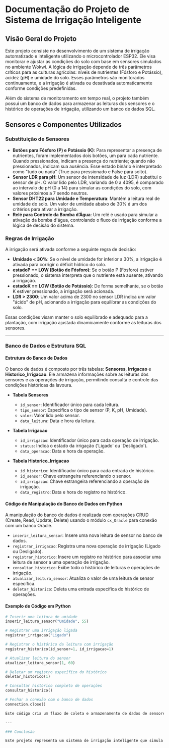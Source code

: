 # Documentação do Projeto de Sistema de Irrigação Inteligente

## Visão Geral do Projeto
Este projeto consiste no desenvolvimento de um sistema de irrigação automatizado e inteligente utilizando o microcontrolador ESP32. Ele visa monitorar e ajustar as condições do solo com base em sensores simulados no ambiente Wokwi. A lógica de irrigação depende de três parâmetros críticos para as culturas agrícolas: níveis de nutrientes (Fósforo e Potássio), acidez (pH) e umidade do solo. Esses parâmetros são monitorados continuamente, e a irrigação é ativada ou desativada automaticamente conforme condições predefinidas.

Além do sistema de monitoramento em tempo real, o projeto também possui um banco de dados para armazenar as leituras dos sensores e o histórico de operações de irrigação, utilizando um banco de dados SQL.

## Sensores e Componentes Utilizados

### Substituição de Sensores
- **Botões para Fósforo (P) e Potássio (K)**: Para representar a presença de nutrientes, foram implementados dois botões, um para cada nutriente. Quando pressionados, indicam a presença do nutriente; quando não pressionados, indicam sua ausência. Esse estado binário é interpretado como "tudo ou nada" (True para pressionado e False para solto).
- **Sensor LDR para pH**: Um sensor de intensidade de luz (LDR) substitui o sensor de pH. O valor lido pelo LDR, variando de 0 a 4095, é comparado ao intervalo de pH (0 a 14) para simular as condições do solo, com valores próximos a 7 sendo neutros.
- **Sensor DHT22 para Umidade e Temperatura**: Mantém a leitura real de umidade do solo. Um valor de umidade abaixo de 30% é um dos critérios para ativar a irrigação.
- **Relé para Controle da Bomba d’Água**: Um relé é usado para simular a ativação da bomba d'água, controlando o fluxo de irrigação conforme a lógica de decisão do sistema.

### Regras de Irrigação
A irrigação será ativada conforme a seguinte regra de decisão:

- **Umidade < 30%**: Se o nível de umidade for inferior a 30%, a irrigação é ativada para corrigir o déficit hídrico do solo.
- **estadoP == LOW (Botão de Fósforo)**: Se o botão P (Fósforo) estiver pressionado, o sistema interpreta que o nutriente está ausente, ativando a irrigação.
- **estadoK == LOW (Botão de Potássio)**: De forma semelhante, se o botão K estiver pressionado, a irrigação será acionada.
- **LDR > 2300**: Um valor acima de 2300 no sensor LDR indica um valor "ácido" de pH, acionando a irrigação para equilibrar as condições do solo.

Essas condições visam manter o solo equilibrado e adequado para a plantação, com irrigação ajustada dinamicamente conforme as leituras dos sensores.

---

### Banco de Dados e Estrutura SQL

#### Estrutura do Banco de Dados
O banco de dados é composto por três tabelas: **Sensores**, **Irrigacao** e **Historico_Irrigacao**. Ele armazena informações sobre as leituras dos sensores e as operações de irrigação, permitindo consulta e controle das condições históricas da lavoura.

- **Tabela Sensores**
  - `id_sensor`: Identificador único para cada leitura.
  - `tipo_sensor`: Especifica o tipo de sensor (P, K, pH, Umidade).
  - `valor`: Valor lido pelo sensor.
  - `data_leitura`: Data e hora da leitura.

- **Tabela Irrigacao**
  - `id_irrigacao`: Identificador único para cada operação de irrigação.
  - `status`: Indica o estado da irrigação ('Ligado' ou 'Desligado').
  - `data_operacao`: Data e hora da operação.

- **Tabela Historico_Irrigacao**
  - `id_historico`: Identificador único para cada entrada de histórico.
  - `id_sensor`: Chave estrangeira referenciando o sensor.
  - `id_irrigacao`: Chave estrangeira referenciando a operação de irrigação.
  - `data_registro`: Data e hora do registro no histórico.

#### Código de Manipulação do Banco de Dados em Python
A manipulação do banco de dados é realizada com operações CRUD (Create, Read, Update, Delete) usando o módulo `cx_Oracle` para conexão com um banco Oracle.

- `inserir_leitura_sensor`: Insere uma nova leitura de sensor no banco de dados.
- `registrar_irrigacao`: Registra uma nova operação de irrigação (Ligado ou Desligado).
- `registrar_historico`: Insere um registro no histórico para associar uma leitura de sensor a uma operação de irrigação.
- `consultar_historico`: Exibe todo o histórico de leituras e operações de irrigação.
- `atualizar_leitura_sensor`: Atualiza o valor de uma leitura de sensor específica.
- `deletar_historico`: Deleta uma entrada específica do histórico de operações.

#### Exemplo de Código em Python

```python
# Inserir uma leitura de umidade
inserir_leitura_sensor("Umidade", 55)

# Registrar uma irrigação ligada
registrar_irrigacao("Ligado")

# Registrar o histórico da leitura com irrigação
registrar_historico(id_sensor=1, id_irrigacao=1)

# Atualizar leitura do sensor
atualizar_leitura_sensor(1, 60)

# Deletar um registro específico do histórico
deletar_historico(1)

# Consultar histórico completo de operações
consultar_historico()

# Fechar a conexão com o banco de dados
connection.close()

Este código cria um fluxo de coleta e armazenamento de dados de sensores e operações de irrigação. Cada leitura de sensor e cada operação é registrada no banco de dados, permitindo rastreabilidade completa das condições da lavoura e das ações tomadas pelo sistema.

---

### Conclusão

Este projeto representa um sistema de irrigação inteligente que simula um ambiente agrícola, utilizando sensores e lógica de controle para manter condições ideais do solo. A substituição dos sensores por componentes simulados permite desenvolver e testar a lógica do sistema de forma prática, e o uso de um banco de dados relacional facilita o controle e monitoramento histórico das operações de irrigação e leituras dos sensores.
